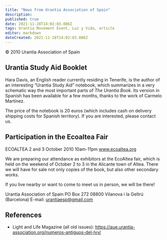 ```yaml
---
title: "News from Urantia Association of Spain"
description: 
published: true
date: 2021-11-28T14:02:03.086Z
tags: Urantia Movement Event, Luz y Vida, article
editor: markdown
dateCreated: 2021-11-28T14:02:03.086Z
---
```


<p class="v-card v-sheet theme--light gray lighten-3 px-2">© 2010 Urantia Association of Spain</p>


## Urantia Study Aid Booklet

Hara Davis, an English reader currently residing in Tenerife, is the author of an interesting “Urantia Study Aid” notebook, which summarizes in a very schematic way the most important parts of _The Urantia Book_. Its version in Spanish has been available for a few months, thanks to the work of Carmelo Martínez.

The price of the notebook is 20 euros (which includes cash on delivery shipping costs for Spanish territory). If you are interested, please contact us.

## Participation in the Ecoaltea Fair

ECOALTEA
2 and 3 October 2010
10am-11pm
www.ecoaltea.org

We are preparing our attendance as exhibitors at the EcoAltea fair, which is held on the weekend of October 2 to 3 in the Alicante town of Altea. There we will have for sale not only copies of the book, but also other secondary works.

If you live nearby or want to come to meet us in person, we will be there!

Urantia Association of Spain
PO Box 272
08800 Vilanova i la Geltrú (Barcelona)
E-mail: urantiaesp@gmail.com

## References

- Light and Life Magazine (all old issues): https://aue.urantia-association.org/numeros-antiguos-del-lyv/

